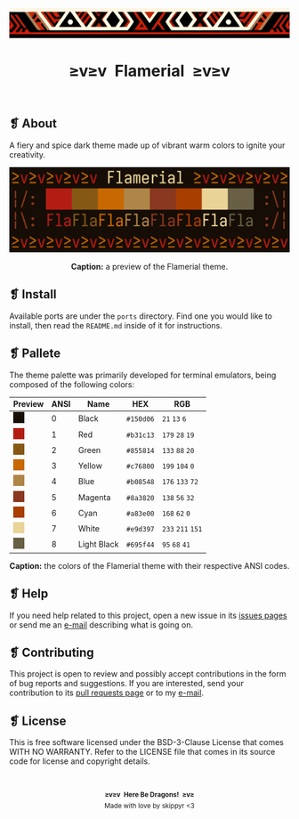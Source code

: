 <p align="center">
	<img alt="" src="assets/ornament.png" width=1020 />
</p>
<h1 align="center">≥v≥v&ensp;Flamerial&ensp;≥v≥v</h1>
<p align="center">
	<img alt="" src="https://img.shields.io/github/license/skippyr/flamerial?style=plastic&label=%E2%89%A5%20license&labelColor=%2324130e&color=%23b8150d" />
	&nbsp;
	<img alt="" src="https://img.shields.io/github/v/tag/skippyr/flamerial?style=plastic&label=%E2%89%A5%20tag&labelColor=%2324130e&color=%23b8150d" />
	&nbsp;
	<img alt="" src="https://img.shields.io/github/commit-activity/t/skippyr/flamerial?style=plastic&label=%E2%89%A5%20commits&labelColor=%2324130e&color=%23b8150d" />
	&nbsp;
	<img alt="" src="https://img.shields.io/github/stars/skippyr/flamerial?style=plastic&label=%E2%89%A5%20stars&labelColor=%2324130e&color=%23b8150d" />
</p>

## ❡ About

A fiery and spice dark theme made up of vibrant warm colors to ignite your creativity.

<p align="center">
	<img alt="" src="assets/preview.png" width="700" />
	<p align="center"><strong>Caption:</strong> a preview of the Flamerial theme.</p>
</p>

## ❡ Install

Available ports are under the `ports` directory. Find one you would like to install, then read the `README.md` inside of it for instructions.

## ❡ Pallete

The theme palette was primarily developed for terminal emulators, being composed of the following colors:

<table align="center">
	<thead>
		<tr>
			<th>Preview</th>
			<th>ANSI</th>
			<th>Name</th>
			<th>HEX</th>
			<th>RGB</th>
		</tr>
	</thead>
	<tbody>
		<tr>
			<td><img alt="" src="assets/colors/black.png" /></td>
			<td>0</td>
			<td>Black</td>
			<td><code>#150d06</code></td>
			<td><code>21</code> <code>13</code> <code>6</code></td>
		</tr>
		<tr>
			<td><img alt="" src="assets/colors/red.png" /></td>
			<td>1</td>
			<td>Red</td>
			<td><code>#b31c13</code></td>
			<td><code>179</code> <code>28</code> <code>19</code></td>
		</tr>
		<tr>
			<td><img alt="" src="assets/colors/green.png" /></td>
			<td>2</td>
			<td>Green</td>
			<td><code>#855814</code></td>
			<td><code>133</code> <code>88</code> <code>20</code></td>
		</tr>
		<tr>
			<td><img alt="" src="assets/colors/yellow.png" /></td>
			<td>3</td>
			<td>Yellow</td>
			<td><code>#c76800</code></td>
			<td><code>199</code> <code>104</code> <code>0</code></td>
		</tr>
		<tr>
			<td><img alt="" src="assets/colors/blue.png" /></td>
			<td>4</td>
			<td>Blue</td>
			<td><code>#b08548</code></td>
			<td><code>176</code> <code>133</code> <code>72</code></td>
		</tr>
		<tr>
			<td><img alt="" src="assets/colors/magenta.png" /></td>
			<td>5</td>
			<td>Magenta</td>
			<td><code>#8a3820</code></td>
			<td><code>138</code> <code>56</code> <code>32</code></td>
		</tr>
		<tr>
			<td><img alt="" src="assets/colors/cyan.png" /></td>
			<td>6</td>
			<td>Cyan</td>
			<td><code>#a83e00</code></td>
			<td><code>168</code> <code>62</code> <code>0</code></td>
		</tr>
		<tr>
			<td><img alt="" src="assets/colors/white.png" /></td>
			<td>7</td>
			<td>White</td>
			<td><code>#e9d397</code></td>
			<td><code>233</code> <code>211</code> <code>151</code></td>
		</tr>
		<tr>
			<td><img alt="" src="assets/colors/light-black.png" /></td>
			<td>8</td>
			<td>Light Black</td>
			<td><code>#695f44</code></td>
			<td><code>95</code> <code>68</code> <code>41</code></td>
		</tr>
	</tbody>
</table>
<p align="center"><strong>Caption:</strong> the colors of the Flamerial theme with their respective ANSI codes.</p>

## ❡ Help

If you need help related to this project, open a new issue in its [issues pages](https://github.com/skippyr/flamerial/issues) or send me an [e-mail](mailto:skippyr.developer@icloud.com) describing what is going on.

## ❡ Contributing

This project is open to review and possibly accept contributions in the form of bug reports and suggestions. If you are interested, send your contribution to its [pull requests page](https://github.com/skippyr/flamerial/pulls) or to my [e-mail](mailto:skippyr.developer@icloud.com).

## ❡ License

This is free software licensed under the BSD-3-Clause License that comes WITH NO WARRANTY. Refer to the LICENSE file that comes in its source code for license and copyright details.

&ensp;
<p align="center"><sup><strong>≥v≥v&ensp;Here Be Dragons!&ensp;≥v≥</strong><br />Made with love by skippyr <3</sup></p>
